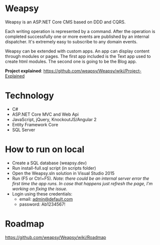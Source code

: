 # Weapsy
Weapsy is an ASP.NET Core CMS based on DDD and CQRS.

Each writing operation is represented by a command. After the operation is completed successfully one or more events are published by an internal dispatcher.
It's extremely easy to subscribe to any domain events.

Weapsy can be extended with custom apps.
An app can display content through modules or pages.
The first app included is the Text app used to create html modules.
The second one is going to be the Blog app.

**Project explained**: https://github.com/weapsy/Weapsy/wiki/Project-Explained

# Technology

- C#
- ASP.NET Core MVC and Web Api
- JavaScript, jQuery, KnockoutJS/Angular 2
- Entity Framework Core
- SQL Server

# How to run on local

- Create a SQL database (weapsy.dev)
- Run install-full.sql script (in scripts folder)
- Open the Weapsy.sln solution in Visual Studio 2015
- Run (F5 or Ctrl+F5). _Note: there could be an internal server error the first time the app runs. In case that happens just refresh the page, I'm working on fixing the issue._
- Login using these credentials:
  - email: admin@default.com
  - password: Ab1234567!

# Roadmap

https://github.com/weapsy/Weapsy/wiki/Roadmap
